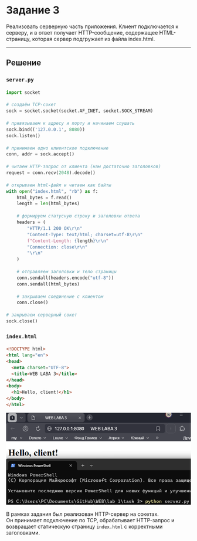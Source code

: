 # Задание 3

Реализовать серверную часть приложения. Клиент подключается к серверу, и в ответ получает HTTP-сообщение, содержащее HTML-страницу, которая сервер подгружает из файла index.html.

---

## Решение

### `server.py`

```python
import socket

# создаём TCP-сокет
sock = socket.socket(socket.AF_INET, socket.SOCK_STREAM)

# привязываем к адресу и порту и начинаем слушать
sock.bind(('127.0.0.1', 8080))
sock.listen()

# принимаем одно клиентское подключение
conn, addr = sock.accept()

# читаем HTTP-запрос от клиента (нам достаточно заголовков)
request = conn.recv(2048).decode()

# открываем html-файл и читаем как байты
with open("index.html", "rb") as f:
    html_bytes = f.read()
    length = len(html_bytes)

    # формируем статусную строку и заголовки ответа
    headers = (
        "HTTP/1.1 200 OK\r\n"
        "Content-Type: text/html; charset=utf-8\r\n"
        f"Content-Length: {length}\r\n"
        "Connection: close\r\n"
        "\r\n"
    )

    # отправляем заголовки и тело страницы
    conn.sendall(headers.encode("utf-8"))
    conn.sendall(html_bytes)

    # закрываем соединение с клиентом
    conn.close()

# закрываем серверный сокет
sock.close()
```
### `index.html`

```html
<!DOCTYPE html>
<html lang="en">
<head>
  <meta charset="UTF-8">
  <title>WEB LABA 3</title>
</head>
<body>
  <h1>Hello, client!</h1>
</body>
</html>
```
![alt text](img_1.png)

В рамках задания был реализован  HTTP-сервер на сокетах.  
Он принимает подключение по TCP, обрабатывает HTTP-запрос и возвращает статическую страницу `index.html` с корректными заголовками.  

